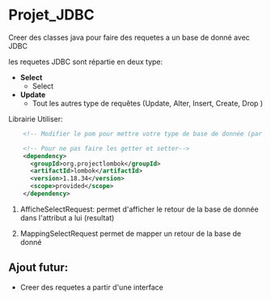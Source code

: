 # Projet_JDBC
Creer des classes java pour faire des requetes a un base de donné avec JDBC

les requetes JDBC sont répartie en deux type:
- **Select**
  - Select 
- **Update**
  - Tout les autres type de requêtes (Update, Alter, Insert, Create, Drop )

Librairie Utiliser:
````xml
    <!-- Modifier le pom pour mettre votre type de base de donnée (par défault mariadb est dedans) -->

    <!-- Pour ne pas faire les getter et setter-->
    <dependency>
      <groupId>org.projectlombok</groupId>
      <artifactId>lombok</artifactId>
      <version>1.18.34</version>
      <scope>provided</scope>
    </dependency>
````

1. AfficheSelectRequest:
permet d'afficher le retour de la base de donnée dans l'attribut a lui (resultat)

2. MappingSelectRequest
permet de mapper un retour de la base de donné

## Ajout futur:
- Creer des requetes a partir d'une interface

